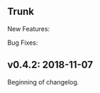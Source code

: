 

Trunk
-----

New Features:


Bug Fixes:


v0.4.2: 2018-11-07
------------------

Beginning of changelog.
